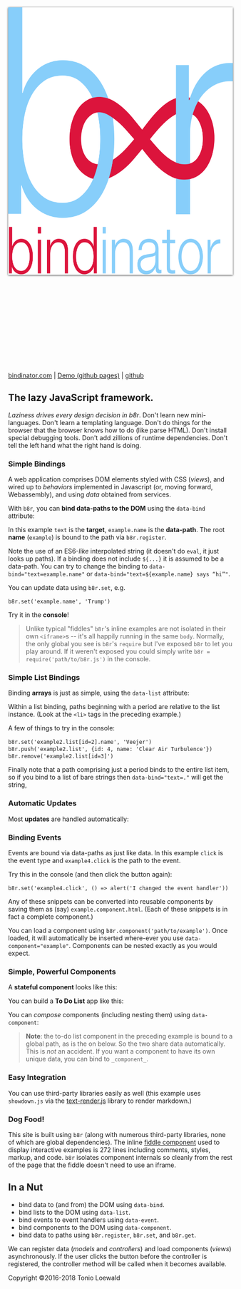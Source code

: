 <div style="text-align: center">
  <img
    alt="bindinator b∞r logo"
    style="width: 600px; height: 600px; padding: 5vh 0; filter: drop-shadow(0 1px 2px rgba(0,0,0,0.75));"
    src="images/bindinator-logo.svg"
  >
</div>

[bindinator.com](http://bindinator.com/) |
[Demo (github pages)](https://tonioloewald.github.io/bindinator.js/) |
[github](https://github.com/tonioloewald/bindinator.js)

## The lazy JavaScript framework.

*Laziness drives every design decision in b8r*. Don't learn new mini-languages. Don't learn a
templating language. Don't do things for the browser that the browser knows how to do (like
parse HTML). Don't install special debugging tools. Don't add zillions of runtime dependencies.
Don't tell the left hand what the right hand is doing.

### Simple Bindings

A web application comprises DOM elements styled with CSS (*views*), and wired up to *behaviors*
implemented in Javascript (or, moving forward, Webassembly), and using *data* obtained from services.

With `b8r`, you can **bind data-paths to the DOM** using the `data-bind` attribute:

<div data-component="fiddle" data-path="drumpf"></div>

In this example `text` is the **target**, `example.name` is the **data-path**. The root **name**
(`example`) is bound to the path via `b8r.register`.

Note the use of an ES6-*like* interpolated string (it doesn't do `eval`, it just looks up paths).
If a binding does not include `${...}` it is assumed to be a data-path. You can try to change the
binding to `data-bind="text=example.name"` or `data-bind="text=${example.name} says “hi”"`.

You can update data using `b8r.set`, e.g.

```
b8r.set('example.name', 'Trump')
```

Try it in the **console**!

> Unlike typical "fiddles" `b8r`'s inline examples are not isolated in their own
> `<iframe>`s -- it's all happily running in the same `body`. Normally, the only
> global you see is `b8r`'s `require` but I've exposed `b8r` to let you play around. If it
> weren't exposed you could simply write `b8r = require('path/to/b8r.js')` in the console.

### Simple List Bindings

Binding **arrays** is just as simple, using the `data-list` attribute:

<div data-component="fiddle" data-path="list"></div>

Within a list binding, paths beginning with a period are relative to the list instance. (Look at
the `<li>` tags in the preceding example.)

A few of things to try in the console:

```
b8r.set('example2.list[id=2].name', 'Veejer')
b8r.push('example2.list', {id: 4, name: 'Clear Air Turbulence'})
b8r.remove('example2.list[id=3]')
```

Finally note that a path comprising just a period binds to the entire list item, so if you
bind to a list of bare strings then `data-bind="text=."` will get the string,

### Automatic Updates

Most **updates** are handled automatically:

<div data-component="fiddle" data-path="update"></div>

### Binding Events

<div data-component="fiddle" data-path="events"></div>

Events are bound via data-paths as just like data. In this example `click` is the event type and
`example4.click` is the path to the event.

Try this in the console (and then click the button again):

```
b8r.set('example4.click', () => alert('I changed the event handler'))
```

Any of these snippets can be converted into reusable components by saving them as (say)
`example.component.html`. (Each of these snippets is in fact a complete component.)

You can load a component using `b8r.component('path/to/example')`. Once
loaded, it will automatically be inserted where-ever you use `data-component="example"`.
Components can be nested exactly as you would expect.

### Simple, Powerful Components

A **stateful component** looks like this:

<div data-component="fiddle" data-path="clock"></div>

You can build a **To Do List** app like this:

<div data-component="fiddle" data-path="todo"></div>

You can _compose_ components (including nesting them) using `data-component`:

> **Note**: the to-do list component in the preceding example is bound to a global path,
> as is the on below. So the two share data automatically. This is *not* an accident.
> If you want a component to have its own unique data, you can bind to `_component_`.

<div data-component="fiddle" data-path="compose-example"></div>

### Easy Integration

You can use third-party libraries easily as well (this example uses `showdown.js` via
the [text-render.js](#source=lib/text-render.js) library to render markdown.)

<div data-component="fiddle" data-path="markdown-editor"></div>

### Dog Food!

This site is built using `b8r` (along with numerous third-party libraries, none of which are
global dependencies). The inline [fiddle component](#source=fiddle.component.html) used
to display interactive examples is 272 lines including comments, styles, markup, and code.
`b8r` isolates component internals so cleanly from the rest of the page that the fiddle doesn't
need to use an iframe.

## In a Nut

- bind data to (and from) the DOM using `data-bind`.
- bind lists to the DOM using `data-list`.
- bind events to event handlers using `data-event`.
- bind components to the DOM using `data-component`.
- bind data to paths using `b8r.register`, `b8r.set`, and `b8r.get`.

We can register data (*models* and *controllers*) and load components (*views*) asynchronously.
If the user clicks the button before the controller is registered, the controller method will be
called when it becomes available.

Copyright ©2016-2018 Tonio Loewald
